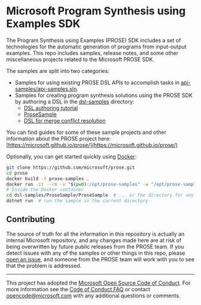 # Microsoft Program Synthesis using Examples SDK

The Program Synthesis using Examples (PROSE) SDK includes a set of technologies for the automatic generation of programs
from input-output examples. This repo includes samples, release notes, and some other miscellaneous projects related to
the Microsoft PROSE SDK.

The samples are split into two categories:

- Samples for using existing PROSE DSL APIs to accomplish tasks in [api-samples/api-samples.sln](api-samples/api-samples.sln). 
- Samples for creating program synthesis solutions using the PROSE SDK by authoring a DSL in the
  [dsl-samples](dsl-samples) directory:
  - [DSL authoring tutorial](dsl-samples/tutorial)
  - [ProseSample](dsl-samples/ProseSample/ProseSample.sln)
  - [DSL for merge conflict resolution](dsl-samples/MergeConflictsResolution/MergeConflictsResolution.sln)

You can find guides for some of these sample projects and other information about the PROSE project here:
[https://microsoft.github.io/prose/](https://microsoft.github.io/prose/)

Optionally, you can get started quickly using [Docker](https://www.docker.com/get-started):

```sh
git clone https://github.com/microsoft/prose.git
cd prose
docker build -t prose-samples .
docker run -it --rm -v "$(pwd):/opt/prose-samples" -w "/opt/prose-samples" prose-samples bash
# Inside the Docker container
cd dsl-samples/ProseSample/ProseSample  # ... or the directory for any other sample project
dotnet run  # run the sample in the current directory
```

## Contributing

The source of truth for all the information in this repository is actually an internal Microsoft repository, and any
changes made here are at risk of being overwritten by future public releases from the PROSE team.  If you detect issues
with any of the samples or other things in this repo, please [open an issue](https://github.com/microsoft/prose/issues),
and someone from the PROSE team will work with you to see that the problem is addressed.

---
This project has adopted the [Microsoft Open Source Code of Conduct](https://opensource.microsoft.com/codeofconduct/).
For more information see the [Code of Conduct FAQ](https://opensource.microsoft.com/codeofconduct/faq/) or contact
[opencode@microsoft.com](mailto:opencode@microsoft.com) with any additional questions or comments.
